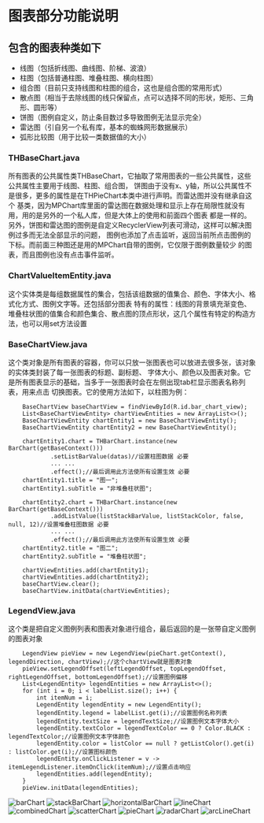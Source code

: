 # 图表部分功能说明

## 包含的图表种类如下

* 线图（包括折线图、曲线图、阶梯、波浪）
* 柱图（包括普通柱图、堆叠柱图、横向柱图）
* 组合图（目前只支持线图和柱图的组合，这也是组合图的常用形式）
* 散点图（相当于去除线图的线只保留点，点可以选择不同的形状，矩形、三角形、圆形等）
* 饼图（图例自定义，防止条目数过多导致图例无法显示完全）
* 雷达图（引自另一个私有库，基本的蜘蛛网形数据展示）
* 弧形比较图（用于比较一类数据值的大小）

### THBaseChart.java
所有图表的公共属性类THBaseChart，它抽取了常用图表的一些公共属性，这些公共属性主要用于线图、柱图、组合图，
饼图由于没有x、y轴，所以公共属性不是很多，更多的属性是在THPieChart本类中进行声明。而雷达图并没有继承自这个
基类，因为MPChart库里面的雷达图在数据处理和显示上存在局限性就没有用，用的是另外的一个私人库，但是大体上的使用和前面四个图表
都是一样的。另外，饼图和雷达图的图例是自定义RecyclerView列表可滑动，这样可以解决图例过多而无法全部显示的问题，
图例也添加了点击监听，返回当前所点击图例的下标。而前面三种图还是用的MPChart自带的图例，它仅限于图例数量较少
的图表，而且图例也没有点击事件监听。

### ChartValueItemEntity.java

这个实体类是每组数据属性的集合，包括该组数据的值集合、颜色、字体大小、格式化方式、图例文字等。还包括部分图表
特有的属性：线图的背景填充渐变色、堆叠柱状图的值集合和颜色集合、散点图的顶点形状，这几个属性有特定的构造方法，也可以用set方法设置

### BaseChartView.java

这个类对象是所有图表的容器，你可以只放一张图表也可以放进去很多张，该对象的实体类封装了每一张图表的标题、副标题、
字体大小、颜色以及图表对象。它是所有图表显示的基础，当多于一张图表时会在左侧出现tab栏显示图表名称列表，用来点击
切换图表。它的使用方法如下，以柱图为例：

        BaseChartView baseChartView = findViewById(R.id.bar_chart_view);
        List<BaseChartViewEntity> chartViewEntities = new ArrayList<>();
        BaseChartViewEntity chartEntity1 = new BaseChartViewEntity();
        BaseChartViewEntity chartEntity2 = new BaseChartViewEntity();
         
        chartEntity1.chart = THBarChart.instance(new BarChart(getBaseContext()))
                .setListBarValue(datas)//设置柱图数据 必要
                ... ...
                .effect();//最后调用此方法使所有设置生效 必要
        chartEntity1.title = "图一";
        chartEntity1.subTitle = "非堆叠柱状图";
        
        chartEntity2.chart = THBarChart.instance(new BarChart(getBaseContext()))
                .addListValue(listStackBarValue, listStackColor, false, null, 12)//设置堆叠柱图数据 必要
                ... ...
                .effect();//最后调用此方法使所有设置生效 必要
        chartEntity2.title = "图二";
        chartEntity2.subTitle = "堆叠柱状图";
        
        chartViewEntities.add(chartEntity1);
        chartViewEntities.add(chartEntity2);
        baseChartView.clear();
        baseChartView.initData(chartViewEntities);
      
### LegendView.java

这个类是把自定义图例列表和图表对象进行组合，最后返回的是一张带自定义图例的图表对象
    
        LegendView pieView = new LegendView(pieChart.getContext(), legendDirection, chartView);//这个chartView就是图表对象
        pieView.setLegendOffset(leftLegendOffset, topLegendOffset, rightLegendOffset, bottomLegendOffset);//设置图例偏移
        List<LegendEntity> legendEntities = new ArrayList<>();
        for (int i = 0; i < labelList.size(); i++) {
            int itemNum = i;
            LegendEntity legendEntity = new LegendEntity();
            legendEntity.legend = labelList.get(i);//设置图例名称列表
            legendEntity.textSize = legendTextSize;//设置图例文本字体大小
            legendEntity.textColor = legendTextColor == 0 ? Color.BLACK : legendTextColor;//设置图例文本字体颜色
            legendEntity.color = listColor == null ? getListColor().get(i) : listColor.get(i);//设置图标颜色
            legendEntity.onClickListener = v -> itemLegendListener.itemOnClick(itemNum);//设置点击响应
            legendEntities.add(legendEntity);
        }
        pieView.initData(legendEntities);

![barChart](https://github.com/fjm19960930/ZChart/blob/master/images/barChart1.jpg)
![stackBarChart](https://github.com/fjm19960930/ZChart/blob/master/images/barChart2.jpg)
![horizontalBarChart](https://github.com/fjm19960930/ZChart/blob/master/images/barChart3.jpg)
![lineChart](https://github.com/fjm19960930/ZChart/blob/master/images/lineChart.jpg)
![combinedChart](https://github.com/fjm19960930/ZChart/blob/master/images/combinedChart.jpg)
![scatterChart](https://github.com/fjm19960930/ZChart/blob/master/images/scatterChart.jpg)
![pieChart](https://github.com/fjm19960930/ZChart/blob/master/images/pieChart.jpg)
![radarChart](https://github.com/fjm19960930/ZChart/blob/master/images/radarChart.jpg)
![arcLineChart](https://github.com/fjm19960930/ZChart/blob/master/images/arcLineChart.jpg)
